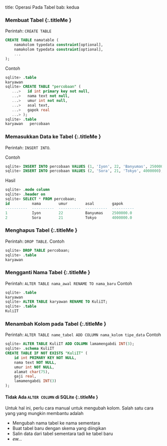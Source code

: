title: Operasi Pada Tabel
bab: kedua


### <i class="fa fa-code"></i> Membuat Tabel {:.titleMe }

Perintah: `CREATE TABLE`
```sql
CREATE TABLE namatable (
	namakolom typedata constraint[optional],
	namakolom typedata constraint[optional],
	...
);
```

Contoh
```sql
sqlite> .table
karyawan
sqlite> CREATE TABLE "percobaan" (
   ...>   id int primary key not null,
   ...>   nama text not null,
   ...>   umur int not null,
   ...>   asal text,
   ...>   gapok real
   ...> );
sqlite> .table
karyawan   percobaan
```

### <i class="fa fa-code"></i> Memasukkan Data ke Tabel {:.titleMe }

Perintah: `INSERT INTO`.

Contoh
```sql
sqlite> INSERT INTO percobaan VALUES (1, 'Iyon', 22, 'Banyumas', 2500000);
sqlite> INSERT INTO percobaan VALUES (2, 'Sora', 21, 'Tokyo', 4000000);
```

Hasil
```sql
sqlite> .mode column
sqlite> .header on
sqlite> SELECT * FROM percobaan;
id          nama        umur        asal        gapok     
----------  ----------  ----------  ----------  ----------
1           Iyon        22          Banyumas    2500000.0 
2           Sora        21          Tokyo       4000000.0
```

### <i class="fa fa-code"></i> Menghapus Tabel {:.titleMe }

Perintah: `DROP TABLE`.
Contoh
```sql
sqlite> DROP TABLE percobaan;
sqlite> .table
karyawan
```

### <i class="fa fa-code"></i> Mengganti Nama Tabel {:.titleMe }

Perintah: `ALTER TABLE nama_awal RENAME TO nama_baru`
Contoh
```sql
sqlite> .table
karyawan
sqlite> ALTER TABLE karyawan RENAME TO KuliIT;
sqlite> .table
KuliIT
```

### <i class="fa fa-code"></i> Menambah Kolom pada Tabel {:.titleMe }

Perintah: `ALTER TABLE name_tabel ADD COLUMN nama_kolom tipe_data`
Contoh
```sql
sqlite> ALTER TABLE KuliIT ADD COLUMN lamamengabdi INT(3);
sqlite> .schema KuliIT
CREATE TABLE IF NOT EXISTS "KuliIT" (
	id int PRIMARY KEY NOT NULL,
	nama text NOT NULL,
	umur int NOT NULL,
	alamat char(75),
	gaji real,
	lamamengabdi INT(3)
);
```

#### <i class="fa fa-code"></i> Tidak Ada `ALTER COLUMN` di SQLite {:.titleMe }

Untuk hal ini, perlu cara manual untuk mengubah kolom.
Salah satu cara yang yang mungkin membantu adalah

- Mengubah nama tabel ke nama sementara
- Buat tabel baru dengan skema yang diingikan
- Salin data dari tabel sementara tadi ke tabel baru
- _ew..._
